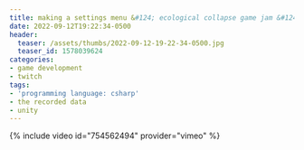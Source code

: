 ```yaml
---
title: making a settings menu &#124; ecological collapse game jam &#124; day 11
date: 2022-09-12T19:22:34-0500
header:
  teaser: /assets/thumbs/2022-09-12-19-22-34-0500.jpg
  teaser_id: 1578039624
categories:
- game development
- twitch
tags:
- 'programming language: csharp'
- the recorded data
- unity
---
```

{% include video id="754562494" provider="vimeo" %}
